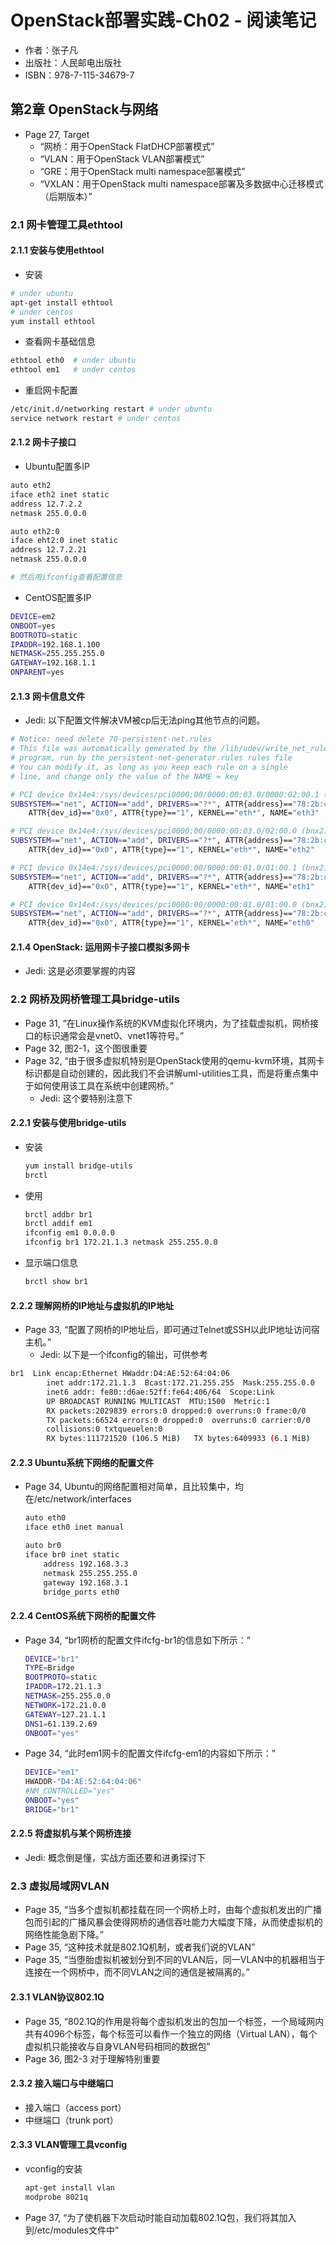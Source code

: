 # OpenStack部署实践-Ch02 - 阅读笔记

* 作者：张子凡
* 出版社：人民邮电出版社
* ISBN：978-7-115-34679-7

## 第2章 OpenStack与网络

* Page 27, Target
  * “网桥：用于OpenStack FlatDHCP部署模式”
  * “VLAN：用于OpenStack VLAN部署模式”
  * “GRE：用于OpenStack multi namespace部署模式”
  * “VXLAN：用于OpenStack multi namespace部署及多数据中心迁移模式（后期版本）”
  
### 2.1 网卡管理工具ethtool

#### 2.1.1 安装与使用ethtool

* 安装

```bash
# under ubuntu
apt-get install ethtool
# under centos
yum install ethtool
  ```

* 查看网卡基础信息

```bash
ethtool eth0  # under ubuntu
ethtool em1   # under centos
```

* 重启网卡配置

```bash
/etc/init.d/networking restart # under ubuntu
service network restart # under centos
```

#### 2.1.2 网卡子接口

* Ubuntu配置多IP

```bash
auto eth2
iface eth2 inet static
address 12.7.2.2
netmask 255.0.0.0

auto eth2:0
iface eht2:0 inet static
address 12.7.2.21
netmask 255.0.0.0

# 然后用ifconfig查看配置信息
```

* CentOS配置多IP

```bash
DEVICE=em2
ONBOOT=yes
BOOTROTO=static
IPADDR=192.168.1.100
NETMASK=255.255.255.0
GATEWAY=192.168.1.1
ONPARENT=yes
```
  
#### 2.1.3 网卡信息文件

* Jedi: 以下配置文件解决VM被cp后无法ping其他节点的问题。

```bash
# Notice: need delete 70-persistent-net.rules
# This file was automatically generated by the /lib/udev/write_net_rules
# program, run by the persistent-net-generator.rules rules file
# You can modify it, as long as you keep each rule on a single
# line, and change only the value of the NAME = key

# PCI device 0x14e4:/sys/devices/pci0000:00/0000:00:03.0/0000:02:00.1 (bnx2)
SUBSYSTEM=="net", ACTION=="add", DRIVERS=="?*", ATTR{address}=="78:2b:cb:43;5d:ce",
    ATTR{dev_id}=="0x0", ATTR{type}=="1", KERNEL=="eth*", NAME="eth3"

# PCI device 0x14e4:/sys/devices/pci0000:00/0000:00:03.0/02:00.0 (bnx2)
SUBSYSTEM=="net", ACTION=="add", DRIVERS=="?*", ATTR{address}=="78:2b:cb:43;5d:cc",
    ATTR{dev_id}=="0x0", ATTR{type}=="1", KERNEL="eth*", NAME="eth2"

# PCI device 0x14e4:/sys/devices/pci0000:00/0000:00:01.0/01:00.1 (bnx2)
SUBSYSTEM=="net", ACTION=="add", DRIVERS=="?*", ATTR{address}=="78:2b:cb:43;5d:ca",
    ATTR{dev_id}=="0x0", ATTR{type}=="1", KERNEL="eth*", NAME="eth1"

# PCI device 0x14e4:/sys/devices/pci0000:00/0000:00:01.0/01:00.0 (bnx2)
SUBSYSTEM=="net", ACTION=="add", DRIVERS=="?*", ATTR{address}=="78:2b:cb:43;5d:c8",
    ATTR{dev_id}=="0x0", ATTR{type}=="1", KERNEL="eth*", NAME="eth0"
```
  
#### 2.1.4 OpenStack: 运用网卡子接口模拟多网卡

* Jedi: 这是必须要掌握的内容

### 2.2 网桥及网桥管理工具bridge-utils

* Page 31, “在Linux操作系统的KVM虚拟化环境内，为了挂载虚拟机，网桥接口的标识通常会是vnet0、vnet1等符号。”
* Page 32, 图2-1，这个图很重要
* Page 32, “由于很多虚拟机特别是OpenStack使用的qemu-kvm环境，其网卡标识都是自动创建的，因此我们不会讲解uml-utilities工具，而是将重点集中于如何使用该工具在系统中创建网桥。”
  * Jedi: 这个要特别注意下
  
#### 2.2.1 安装与使用bridge-utils

* 安装

  ```bash
  yum install bridge-utils
  brctl
  ```

* 使用

  ```bash
  brctl addbr br1
  brctl addif em1
  ifconfig em1 0.0.0.0
  ifconfig br1 172.21.1.3 netmask 255.255.0.0
  ```

* 显示端口信息

  ```bash
  brctl show br1
  ```
  
#### 2.2.2 理解网桥的IP地址与虚拟机的IP地址

* Page 33, “配置了网桥的IP地址后，即可通过Telnet或SSH以此IP地址访问宿主机。”
  * Jedi: 以下是一个ifconfig的输出，可供参考

```bash
br1  Link encap:Ethernet HWaddr:D4:AE:52:64:04:06
        inet addr:172.21.1.3  Bcast:172.21.255.255  Mask:255.255.0.0
        inet6 addr: fe80::d6ae:52ff:fe64:406/64  Scope:Link
        UP BROADCAST RUNNING MULTICAST  MTU:1500  Metric:1
        RX packets:2029839 errors:0 dropped:0 overruns:0 frame:0/0
        TX packets:66524 errors:0 dropped:0  overruns:0 carrier:0/0
        collisions:0 txtqueuelen:0
        RX bytes:111721520 (106.5 MiB)   TX bytes:6409933 (6.1 MiB)
```

#### 2.2.3 Ubuntu系统下网络的配置文件

* Page 34, Ubuntu的网络配置相对简单，且比较集中，均在/etc/network/interfaces

  ```bash
  auto eth0
  iface eth0 inet manual
  
  auto br0
  iface br0 inet static
      address 192.168.3.3
      netmask 255.255.255.0
      gateway 192.168.3.1
      bridge_ports eth0
  ```

#### 2.2.4 CentOS系统下网桥的配置文件

* Page 34, “br1网桥的配置文件ifcfg-br1的信息如下所示：”

  ```bash
  DEVICE="br1"
  TYPE=Bridge
  BOOTPROTO=static
  IPADDR=172.21.1.3
  NETMASK=255.255.0.0
  NETWORK=172.21.0.0
  GATEWAY=127.21.1.1
  DNS1=61.139.2.69
  ONBOOT="yes"
  ```

* Page 34, “此时em1网卡的配置文件ifcfg-em1的内容如下所示：”

  ```bash
  DEVICE="em1"
  HWADDR-"D4:AE:52:64:04:06"
  #NM_CONTROLLED="yes"
  ONBOOT="yes"
  BRIDGE="br1"
  ```
  
#### 2.2.5 将虚拟机与某个网桥连接

* Jedi: 概念倒是懂，实战方面还要和进勇探讨下

### 2.3 虚拟局域网VLAN

* Page 35, “当多个虚拟机都挂载在同一个网桥上时，由每个虚拟机发出的广播包而引起的广播风暴会使得网桥的通信吞吐能力大幅度下降，从而使虚拟机的网络性能急剧下降。”
* Page 35, “这种技术就是802.1Q机制，或者我们说的VLAN”
* Page 35, “当堕胎虚拟机被划分到不同的VLAN后，同一VLAN中的机器相当于连接在一个网桥中，而不同VLAN之间的通信是被隔离的。”

#### 2.3.1 VLAN协议802.1Q

* Page 35, “802.1Q的作用是将每个虚拟机发出的包加一个标签，一个局域网内共有4096个标签，每个标签可以看作一个独立的网络（Virtual LAN），每个虚拟机只能接收与自身VLAN号码相同的数据包”
* Page 36, 图2-3 对于理解特别重要

#### 2.3.2 接入端口与中继端口

* 接入端口（access port）
* 中继端口（trunk port）

#### 2.3.3 VLAN管理工具vconfig

* vconfig的安装

  ```bash
  apt-get install vlan
  modprobe 8021q
  ```

* Page 37, “为了使机器下次启动时能自动加载802.1Q包，我们将其加入到/etc/modules文件中”
